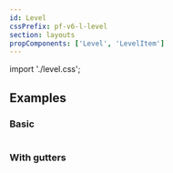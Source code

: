 ```yaml
---
id: Level
cssPrefix: pf-v6-l-level
section: layouts
propComponents: ['Level', 'LevelItem']
---
```


import './level.css';

## Examples

### Basic

```ts file="LevelBasic.tsx"

```

### With gutters

```ts file="LevelWithGutters.tsx"

```
